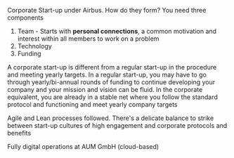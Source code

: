 Corporate Start-up under Airbus. How do they form? You need three components
1. Team - Starts with **personal connections**, a common motivation and interest within all members to work on a problem
2. Technology
3. Funding

A corporate start-up is different from a regular start-up in the procedure and meeting yearly targets. In a regular start-up, you may have to go through yearly/bi-annual rounds of funding to continue developing your company and your mission and vision can be fluid. In the corporate equivalent, you are already in a stable net where you follow the standard protocol and functioning and meet yearly company targets

Agile and Lean processes followed. There's a delicate balance to strike between start-up cultures of high engagement and corporate protocols and benefits

Fully digital operations at AUM GmbH (cloud-based)